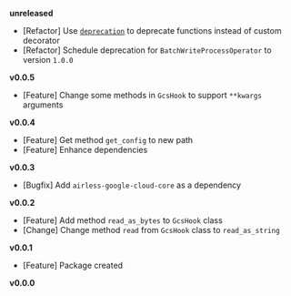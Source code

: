 
**unreleased**
- [Refactor] Use [`deprecation`](https://pypi.org/project/deprecation/) to deprecate functions instead of custom decorator
- [Refactor] Schedule deprecation for `BatchWriteProcessOperator` to version `1.0.0`

**v0.0.5**
- [Feature] Change some methods in `GcsHook` to support `**kwargs` arguments

**v0.0.4**
- [Feature] Get method `get_config` to new path
- [Feature] Enhance dependencies

**v0.0.3**
- [Bugfix] Add `airless-google-cloud-core` as a dependency

**v0.0.2**
- [Feature] Add method `read_as_bytes` to `GcsHook` class
- [Change] Change method `read` from `GcsHook` class to `read_as_string`

**v0.0.1**
- [Feature] Package created

**v0.0.0**